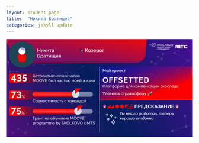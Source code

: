 ```yaml
---
layout: student_page
title:  "Никита Братищев"
categories: jekyll update
---
```

<img class="img-fluid" src="/img/posts/Никита Братищев.png" alt="moove-2">
